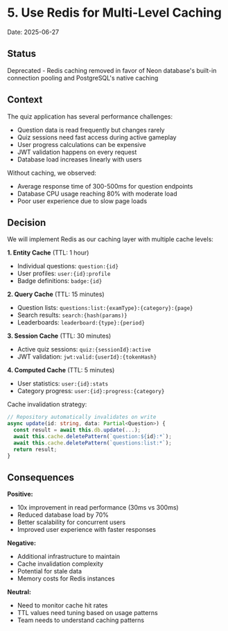 # 5. Use Redis for Multi-Level Caching

Date: 2025-06-27

## Status

Deprecated - Redis caching removed in favor of Neon database's built-in connection pooling and PostgreSQL's native caching

## Context

The quiz application has several performance challenges:

- Question data is read frequently but changes rarely
- Quiz sessions need fast access during active gameplay
- User progress calculations can be expensive
- JWT validation happens on every request
- Database load increases linearly with users

Without caching, we observed:
- Average response time of 300-500ms for question endpoints
- Database CPU usage reaching 80% with moderate load
- Poor user experience due to slow page loads

## Decision

We will implement Redis as our caching layer with multiple cache levels:

**1. Entity Cache** (TTL: 1 hour)
- Individual questions: `question:{id}`
- User profiles: `user:{id}:profile`
- Badge definitions: `badge:{id}`

**2. Query Cache** (TTL: 15 minutes)
- Question lists: `questions:list:{examType}:{category}:{page}`
- Search results: `search:{hash(params)}`
- Leaderboards: `leaderboard:{type}:{period}`

**3. Session Cache** (TTL: 30 minutes)
- Active quiz sessions: `quiz:{sessionId}:active`
- JWT validation: `jwt:valid:{userId}:{tokenHash}`

**4. Computed Cache** (TTL: 5 minutes)
- User statistics: `user:{id}:stats`
- Category progress: `user:{id}:progress:{category}`

Cache invalidation strategy:
```typescript
// Repository automatically invalidates on write
async update(id: string, data: Partial<Question>) {
  const result = await this.db.update(...);
  await this.cache.deletePattern(`question:${id}:*`);
  await this.cache.deletePattern(`questions:list:*`);
  return result;
}
```

## Consequences

**Positive:**
- 10x improvement in read performance (30ms vs 300ms)
- Reduced database load by 70%
- Better scalability for concurrent users
- Improved user experience with faster responses

**Negative:**
- Additional infrastructure to maintain
- Cache invalidation complexity
- Potential for stale data
- Memory costs for Redis instances

**Neutral:**
- Need to monitor cache hit rates
- TTL values need tuning based on usage patterns
- Team needs to understand caching patterns